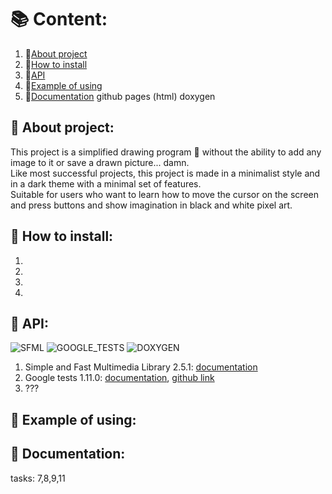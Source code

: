 # :books: Content:
1. :blue_book:[About project](https://github.com/Ruhrozz/SFML_test#about-project)
2. :green_book:[How to install](https://github.com/Ruhrozz/SFML_test#how-to-install)
3. :ledger:[API](https://github.com/Ruhrozz/SFML_test/#api)
4. :orange_book:[Example of using](https://github.com/Ruhrozz/SFML_test#example-of-using)
5. :closed_book:[Documentation](https://github.com/Ruhrozz/SFML_test#documentation) github pages (html) doxygen

## :blue_book: About project:

This project is a simplified drawing program :art: without the ability to add any image to it or save a drawn picture... damn.\
Like most successful projects, this project is made in a minimalist style and in a dark theme with a minimal set of features.\
Suitable for users who want to learn how to move the cursor on the screen and press buttons and show imagination in black and white pixel art.

## :green_book: How to install:
1.
2.
3.
4.

## :ledger: API:
![SFML](https://camo.githubusercontent.com/f1cd6496aa46486fae925d16a7eac97db76be820a37cb33ad2bc7cedf4191183/68747470733a2f2f7777772e73666d6c2d6465762e6f72672f696d616765732f6c6f676f2e706e67)
![GOOGLE_TESTS](https://user-images.githubusercontent.com/72031225/169479448-7ed0b186-c025-4bc6-83ae-ca751057bb49.png)
![DOXYGEN](https://user-images.githubusercontent.com/72031225/169488191-74a0b54f-ab42-47c4-8292-1874283e3f2f.png)

1. Simple and Fast Multimedia Library 2.5.1: [documentation](https://www.sfml-dev.org/documentation/2.5.1/)
2. Google tests 1.11.0: [documentation](https://google.github.io/googletest/), [github link](https://github.com/google/googletest)
3. ???

## :orange_book: Example of using:

## :closed_book: Documentation:


tasks: 7,8,9,11
